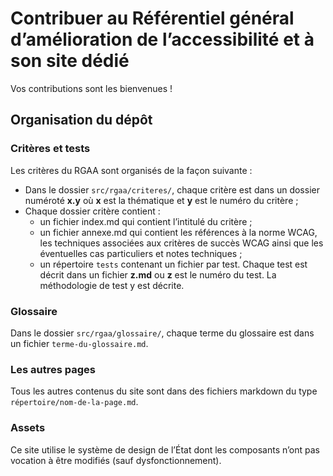 # Contribuer au Référentiel général d’amélioration de l’accessibilité et à son site dédié

Vos contributions sont les bienvenues !

## Organisation du dépôt

### Critères et tests

Les critères du RGAA sont organisés de la façon suivante :

- Dans le dossier `src/rgaa/criteres/`, chaque critère est dans un dossier numéroté **x.y** où **x** est la thématique et **y** est le numéro du critère ;
- Chaque dossier critère contient :
  - un fichier index.md qui contient l’intitulé du critère ;
  - un fichier annexe.md qui contient les références à la norme WCAG, les techniques associées aux critères de succès WCAG ainsi que les éventuelles cas particuliers et notes techniques ;
  - un répertoire `tests` contenant un fichier par test. Chaque test est décrit dans un fichier **z.md** ou **z** est le numéro du test. La méthodologie de test y est décrite.

### Glossaire

Dans le dossier `src/rgaa/glossaire/`, chaque terme du glossaire est dans un fichier `terme-du-glossaire.md`.

### Les autres pages

Tous les autres contenus du site sont dans des fichiers markdown du type `répertoire/nom-de-la-page.md`.

### Assets

Ce site utilise le système de design de l’État dont les composants n’ont pas vocation à être modifiés (sauf dysfonctionnement).
